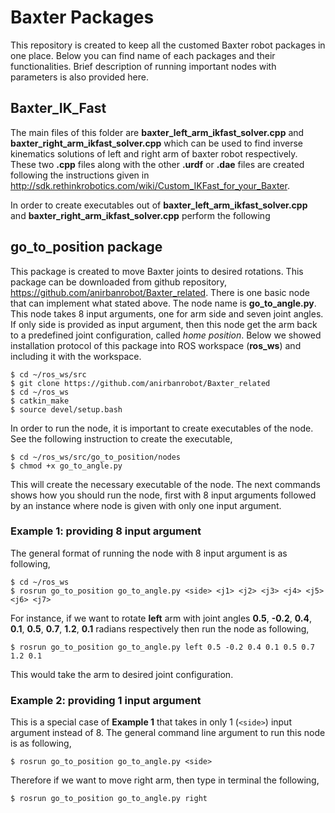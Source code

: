 # Baxter Packages
This repository is created to keep all the customed Baxter robot packages in one place. Below you can find name of each packages and their functionalities. Brief description of running important nodes with parameters is also provided here.

## Baxter_IK_Fast
The main files of this folder are **baxter_left_arm_ikfast_solver.cpp** and **baxter_right_arm_ikfast_solver.cpp** which can be used to find inverse kinematics solutions of left and right arm of baxter robot respectively. These two **.cpp** files along with the other **.urdf** or **.dae** files are created following the instructions given in http://sdk.rethinkrobotics.com/wiki/Custom_IKFast_for_your_Baxter. <br>

In order to create executables out of **baxter_left_arm_ikfast_solver.cpp** and **baxter_right_arm_ikfast_solver.cpp** perform the following


## go_to_position package

This package is created to move Baxter joints to desired rotations. This package can be downloaded from github repository, https://github.com/anirbanrobot/Baxter_related. There is one basic node that can implement what stated above. The node name is **go_to_angle.py**. This node takes 8 input arguments, one for arm side and seven joint angles. If only side is provided as input argument, then this node get the arm back to a predefined joint configuration, called *home position*. Below we showed installation protocol of this package into ROS workspace (**ros_ws**) and including it with the workspace.

```
$ cd ~/ros_ws/src
$ git clone https://github.com/anirbanrobot/Baxter_related
$ cd ~/ros_ws
$ catkin_make
$ source devel/setup.bash
```
In order to run the node, it is important to create executables of the node. See the following instruction to create the executable,

```
$ cd ~/ros_ws/src/go_to_position/nodes
$ chmod +x go_to_angle.py
```

This will create the necessary executable of the node. The next commands shows how you should run the node, first with 8 input arguments followed by an instance where node is given with only one input argument.

### Example 1:  providing 8 input argument
The general format of running the node with 8 input argument is as following,

```
$ cd ~/ros_ws
$ rosrun go_to_position go_to_angle.py <side> <j1> <j2> <j3> <j4> <j5> <j6> <j7>
```
For instance, if we want to rotate **left** arm with joint angles **0.5**, **-0.2**, **0.4**, **0.1**, **0.5**, **0.7**, **1.2**, **0.1** radians respectively then run the node as following,

```
$ rosrun go_to_position go_to_angle.py left 0.5 -0.2 0.4 0.1 0.5 0.7 1.2 0.1
```
This would take the arm to desired joint configuration.

### Example 2: providing 1 input argument
This is a special case of **Example 1** that takes in only 1 (`<side>`) input argument instead of 8. The general command line argument to run this node is as following,

```
$ rosrun go_to_position go_to_angle.py <side>
```
Therefore if we want to move right arm, then type in terminal the following,

```
$ rosrun go_to_position go_to_angle.py right
```
